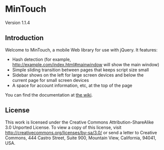 # MinTouch #
Version 1.1.4
## Introduction ##
Welcome to MinTouch, a mobile Web library for use with jQuery. It features:

* Hash detection (for example, http://example.com/index.html#mainwindow will show the main window)
* Simple sliding transition between pages that keeps script size small
* Sidebar shows on the left for large screen devices and below the current page for small screen devices
* A space for account information, etc, at the top of the page

You can find the documentation at [the wiki](https://github.com/kirbylover4000/MinTouch/wiki).
## License ##
This work is licensed under the Creative Commons Attribution-ShareAlike 3.0 Unported License. To view a copy of this license, visit http://creativecommons.org/licenses/by-sa/3.0/ or send a letter to Creative Commons, 444 Castro Street, Suite 900, Mountain View, California, 94041, USA.